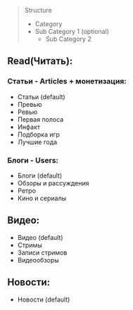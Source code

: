 > Structure
>
> - Category
> - Sub Category 1 (optional)
>   - Sub Category 2

## Read(Читать):

### Статьи - Articles + монетизация:

- Статьи (default)
- Превью
- Ревью
- Первая полоса
- Инфакт
- Подборка игр
- Лучшие года

### Блоги - Users:

- Блоги (default)
- Обзоры и рассуждения
- Ретро
- Кино и сериалы

## Видео:

- Видео (default)
- Стримы
- Записи стримов
- Видеообзоры

## Новости:

- Новости (default)
